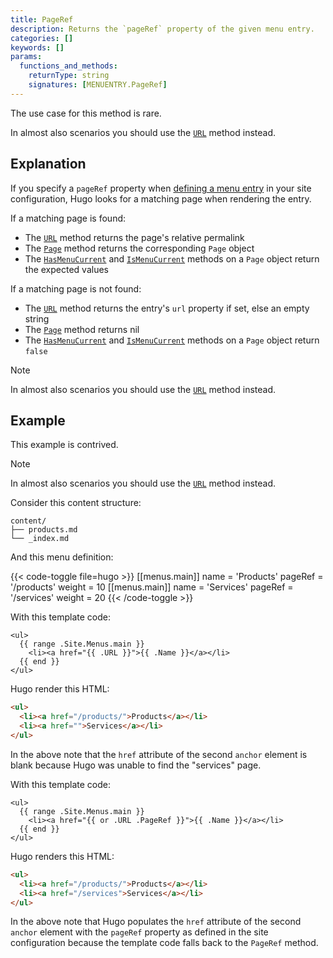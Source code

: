 ```yaml
---
title: PageRef
description: Returns the `pageRef` property of the given menu entry.
categories: []
keywords: []
params:
  functions_and_methods:
    returnType: string
    signatures: [MENUENTRY.PageRef]
---
```


The use case for this method is rare.

In almost also scenarios you should use the [`URL`][] method instead.

## Explanation

If you specify a `pageRef` property when [defining a menu entry][] in your site configuration, Hugo looks for a matching page when rendering the entry.

If a matching page is found:

- The [`URL`][] method returns the page's relative permalink
- The [`Page`][] method returns the corresponding `Page` object
- The [`HasMenuCurrent`][] and [`IsMenuCurrent`][] methods on a `Page` object return the expected values

If a matching page is not found:

- The [`URL`][] method returns the entry's `url` property if set, else an empty string
- The [`Page`][] method returns nil
- The [`HasMenuCurrent`][] and [`IsMenuCurrent`][] methods on a `Page` object return `false`

> [!note]
> In almost also scenarios you should use the [`URL`][] method instead.

## Example

This example is contrived.

> [!note]
> In almost also scenarios you should use the [`URL`][] method instead.

Consider this content structure:

```tree
content/
├── products.md
└── _index.md
```

And this menu definition:

{{< code-toggle file=hugo >}}
[[menus.main]]
name = 'Products'
pageRef = '/products'
weight = 10
[[menus.main]]
name = 'Services'
pageRef = '/services'
weight = 20
{{< /code-toggle >}}

With this template code:

```go-html-template {file="layouts/_partials/menu.html"}
<ul>
  {{ range .Site.Menus.main }}
    <li><a href="{{ .URL }}">{{ .Name }}</a></li>
  {{ end }}
</ul>
```

Hugo render this HTML:

```html
<ul>
  <li><a href="/products/">Products</a></li>
  <li><a href="">Services</a></li>
</ul>
```

In the above note that the `href` attribute of the second `anchor` element is blank because Hugo was unable to find the "services" page.

With this template code:

```go-html-template {file="layouts/_partials/menu.html"}
<ul>
  {{ range .Site.Menus.main }}
    <li><a href="{{ or .URL .PageRef }}">{{ .Name }}</a></li>
  {{ end }}
</ul>
```

Hugo renders this HTML:

```html
<ul>
  <li><a href="/products/">Products</a></li>
  <li><a href="/services">Services</a></li>
</ul>
```

In the above note that Hugo populates the `href` attribute of the second `anchor` element with the `pageRef` property as defined in the site configuration because the template code falls back to the `PageRef` method.

[`HasMenuCurrent`]: /docs/reference/methods/page/hasmenucurrent/
[`IsMenuCurrent`]: /docs/reference/methods/page/ismenucurrent/
[`Page`]: /docs/reference/methods/menu-entry/page/
[`URL`]: /docs/reference/methods/menu-entry/url/
[defining a menu entry]: /content-management/menus/#define-in-site-configuration
